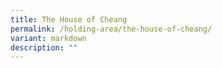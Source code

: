 ```yaml
---
title: The House of Cheang
permalink: /holding-area/the-house-of-cheang/
variant: markdown
description: ""
---
```

